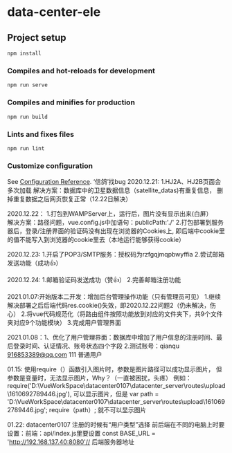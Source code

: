 # data-center-ele

## Project setup
```
npm install
```

### Compiles and hot-reloads for development
```
npm run serve
```

### Compiles and minifies for production
```
npm run build
```

### Lints and fixes files
```
npm run lint
```

### Customize configuration
See [Configuration Reference](https://cli.vuejs.org/config/).
‘信鸽’找bug
2020.12.21:
    1.HJ2A、HJ2B页面会多次加载
    解决方案：数据库中的卫星数据信息（satellite_datas)有重复信息，
    删掉重复数据之后网页恢复正常（12.22日解决）
    
2020.12.22：
    1.打包到WAMPServer上，运行后，图片没有显示出来(白屏）    
    解决方案：路径问题，vue.config.js中加语句：publicPath:'./' 
    2.打包部署到服务器后，登录/注册界面的验证码没有出现在浏览器的Cookies上,
    即后端中cookie里的值不能写入到浏览器的cookie里去（本地运行能够获得cookie）
    
2020.12.23:
    1.开启了POP3/SMTP服务：授权码为rzfgqjmqpbwyffia
    2.尝试邮箱发送功能（成功👍）
    
2020.12.24:
    1.邮箱验证码发送成功（赞👍）
    2.完善邮箱注册功能

2021.01.07:开始版本二开发：增加后台管理操作功能（只有管理员可见）
     1.继续解决部署之后后端代码res.cookie()失效，即2020.12.22问题2（仍未解决，伤心）
     2.将vue代码规范化（将路由组件按照功能放到对应的文件夹下，共9个文件夹对应9个功能模块）
     3.完成用户管理界面
     
2021.01.08：1、优化了用户管理界面：数据库中增加了用户信息的注册时间、最后登录时间、认证情况、账号状态四个字段
     2.测试账号：qianqu  916853389@qq.com  111   普通用户

01.15:  使用require（）函数引入图片时，参数是图片路径可以成功显示图片，
        但参数是变量时，无法显示图片，Why？（一直被困扰，头疼）
        例如：require('D:\\VueWorkSpace\\datacenter0107\\datacenter_server\\routes\\upload\\1610692789446.jpg'),
        可以显示图片，但是
        var path =  'D:\\VueWorkSpace\\datacenter0107\\datacenter_server\\routes\\upload\\1610692789446.jpg';
        require（path）;
        就不可以显示图片

01.22: datacenter0107  注册的时候有“用户类型”选择
    前后端在不同的电脑上时要设置：前端：api/index.js里要设置
    const BASE_URL = 'http://192.168.137.40:8080'// 后端服务器地址
